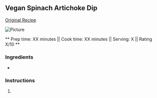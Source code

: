 ## Vegan Spinach Artichoke Dip

[Original Recipe](https://www.LINK_TO_RECIPE)

![Picture](../img/Link_to_picture)

** Prep time: XX minutes || Cook time: XX minutes || Serving: X || Rating X/10 **

### Ingredients

- 

### Instructions

1. 
